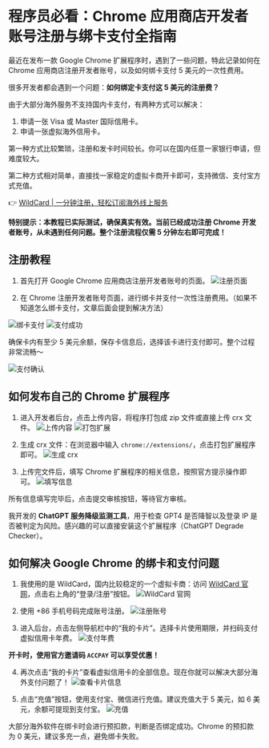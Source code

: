# 程序员必看：Chrome 应用商店开发者账号注册与绑卡支付全指南

最近在发布一款 Google Chrome 扩展程序时，遇到了一些问题，特此记录如何在 Chrome 应用商店注册开发者账号，以及如何绑卡支付 5 美元的一次性费用。

很多开发者都会遇到一个问题：**如何绑定卡支付这 5 美元的注册费？**

由于大部分海外服务不支持国内卡支付，有两种方式可以解决：

1. 申请一张 Visa 或 Master 国际信用卡。
2. 申请一张虚拟海外信用卡。

第一种方式比较繁琐，注册和发卡时间较长。你可以在国内任意一家银行申请，但难度较大。

第二种方式相对简单，直接找一家稳定的虚拟卡商开卡即可，支持微信、支付宝方式充值。

👉 [WildCard | 一分钟注册，轻松订阅海外线上服务](https://bbtdd.com/WildCard)

**特别提示：本教程已实际测试，确保真实有效。当前已经成功注册 Chrome 开发者账号，从未遇到任何问题。整个注册流程仅需 5 分钟左右即可完成！**

## 注册教程

1. 首先打开 Google Chrome 应用商店注册开发者账号的页面。
![注册页面](https://img.sechub.at/40cde1e34cf8c97aaae872c005ab0856d0018d36)

2. 在 Chrome 注册开发者账号页面，进行绑卡并支付一次性注册费用。（如果不知道怎么绑卡支付，文章后面会提到解决方法）

![绑卡支付](https://img.sechub.at/b711314199bed49d2f2a186e512d1a6c179e23a4)
![支付成功](https://img.sechub.at/6889601a0b13ac67ffab8a4bd51b063a202321b5)

确保卡内有至少 5 美元余额，保存卡信息后，选择该卡进行支付即可。整个过程非常流畅～

![支付确认](https://img.sechub.at/12d3516430f67139940332514c5c0cb56611cdd2)

## 如何发布自己的 Chrome 扩展程序

1. 进入开发者后台，点击上传内容，将程序打包成 zip 文件或直接上传 crx 文件。
![上传内容](https://img.sechub.at/d6881bea83b82b69d7ec27eb8fe3c33dadf5129f)
![打包扩展](https://img.sechub.at/645c24dc92710a04aec27d6ae457c98675e71e88)

2. 生成 crx 文件：在浏览器中输入 `chrome://extensions/`，点击打包扩展程序即可。
![生成 crx](https://img.sechub.at/0888e85d1a54b0c9d28de01696456bbaf547ec8c)

3. 上传完文件后，填写 Chrome 扩展程序的相关信息，按照官方提示操作即可。
![填写信息](https://img.sechub.at/e3a03ef3028af2054c3a5b4d1eeb3e6c163c8f93)

所有信息填写完毕后，点击提交审核按钮，等待官方审核。

我开发的 **ChatGPT 服务降级监测工具**，用于检查 GPT4 是否降智以及登录 IP 是否被判定为风险。感兴趣的可以直接安装这个扩展程序（ChatGPT Degrade Checker）。

## 如何解决 Google Chrome 的绑卡和支付问题

1. 我使用的是 WildCard，国内比较稳定的一个虚拟卡商：访问 [WildCard 官网](https://bbtdd.com/WildCard)，点击右上角的“登录/注册”按钮。
![WildCard 官网](https://img.sechub.at/60d6c74a01ba6aa07341122061f00ea7415b2e44)

2. 使用 +86 手机号码完成账号注册。
![注册账号](https://img.sechub.at/296803876420f5b7663edb5b3c7e083b18e44df9)

3. 进入后台，点击左侧导航栏中的“我的卡片”。选择卡片使用期限，并扫码支付虚拟信用卡年费。
![支付年费](https://img.sechub.at/9089ef5d30ec0f060d358aa3d5e3f806acce2686)

**开卡时，使用官方邀请码 `ACCPAY` 可以享受优惠！**

4. 再次点击“我的卡片”查看虚拟信用卡的全部信息。现在你就可以解决大部分海外支付问题了！
![查看卡片信息](https://img.sechub.at/50dad489ba08586628796179a908754f5397adec)

5. 点击“充值”按钮，使用支付宝、微信进行充值。建议充值大于 5 美元，如 6 美元，余额可提现到支付宝。
![充值](https://img.sechub.at/6135837872ee2f4db20fa8f536518240b71e1c48)

大部分海外软件在绑卡时会进行预扣款，判断是否绑定成功。Chrome 的预扣款为 0 美元，建议多充一点，避免绑卡失败。